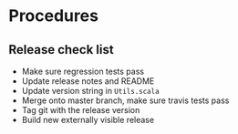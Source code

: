 # Procedures

## Release check list
- Make sure regression tests pass
- Update release notes and README
- Update version string in `Utils.scala`
- Merge onto master branch, make sure travis tests pass
- Tag git with the release version
- Build new externally visible release
